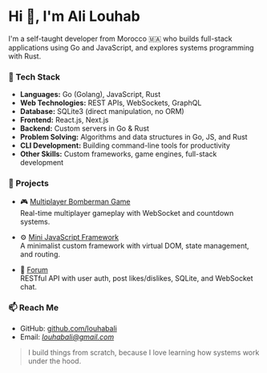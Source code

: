 # Hi 👋, I'm Ali Louhab

I'm a self-taught developer from Morocco 🇲🇦 who builds full-stack applications using Go and JavaScript, and explores systems programming with Rust.

### 🧰 Tech Stack

- **Languages:** Go (Golang), JavaScript, Rust  
- **Web Technologies:** REST APIs, WebSockets, GraphQL  
- **Database:** SQLite3 (direct manipulation, no ORM)  
- **Frontend:** React.js, Next.js  
- **Backend:** Custom servers in Go & Rust  
- **Problem Solving:** Algorithms and data structures in Go, JS, and Rust  
- **CLI Development:** Building command-line tools for productivity  
- **Other Skills:** Custom frameworks, game engines, full-stack development

### 🚀 Projects
- 🎮 [Multiplayer Bomberman Game](https://github.com/louhabali/bomberman)  
  Real-time multiplayer gameplay with WebSocket and countdown systems.

- ⚙️ [Mini JavaScript Framework](https://github.com/louhabali/js-mini-framework)  
  A minimalist custom framework with virtual DOM, state management, and routing.

- 🔗 [Forum](https://github.com/louhabali/realtime-forum)  
  RESTful API with user auth, post likes/dislikes, SQLite, and WebSocket chat.

### 📫 Reach Me

- GitHub: [github.com/louhabali](https://github.com/louhabali)
- Email: *louhabali@gmail.com*

> I build things from scratch, because I love learning how systems work under the hood.

